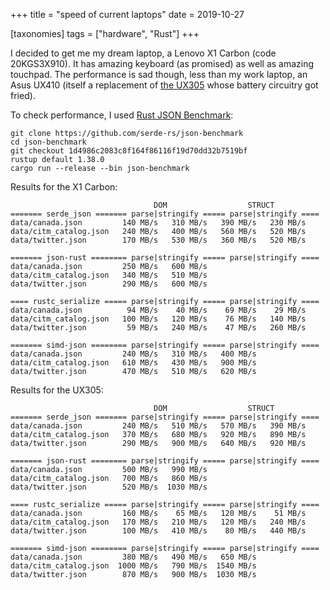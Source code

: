 +++
title = "speed of current laptops"
date = 2019-10-27

[taxonomies]
tags = ["hardware", "Rust"]
+++

I decided to get me my dream laptop, a Lenovo X1 Carbon (code 20KGS3X910).
It has amazing keyboard (as promised) as well as amazing touchpad.
The performance is sad though, less than my work laptop,
an Asus UX410 (itself a replacement of [the UX305] whose battery circuitry got fried).

To check performance, I used [Rust JSON Benchmark]:

```
git clone https://github.com/serde-rs/json-benchmark
cd json-benchmark
git checkout 1d4986c2083c8f164f86116f19d70dd32b7519bf
rustup default 1.38.0
cargo run --release --bin json-benchmark
```

Results for the X1 Carbon:

```
                                DOM                  STRUCT
======= serde_json ======= parse|stringify ===== parse|stringify ====
data/canada.json         140 MB/s   310 MB/s   390 MB/s   230 MB/s
data/citm_catalog.json   240 MB/s   400 MB/s   560 MB/s   520 MB/s
data/twitter.json        170 MB/s   530 MB/s   360 MB/s   520 MB/s

======= json-rust ======== parse|stringify ===== parse|stringify ====
data/canada.json         250 MB/s   600 MB/s
data/citm_catalog.json   340 MB/s   510 MB/s
data/twitter.json        290 MB/s   600 MB/s

==== rustc_serialize ===== parse|stringify ===== parse|stringify ====
data/canada.json          94 MB/s    40 MB/s    69 MB/s    29 MB/s
data/citm_catalog.json   100 MB/s   120 MB/s    76 MB/s   140 MB/s
data/twitter.json         59 MB/s   240 MB/s    47 MB/s   260 MB/s

======= simd-json ======== parse|stringify ===== parse|stringify ====
data/canada.json         240 MB/s   310 MB/s   400 MB/s
data/citm_catalog.json   610 MB/s   430 MB/s   900 MB/s
data/twitter.json        470 MB/s   510 MB/s   620 MB/s
```

Results for the UX305:

```
                                DOM                  STRUCT
======= serde_json ======= parse|stringify ===== parse|stringify ====
data/canada.json         240 MB/s   510 MB/s   570 MB/s   390 MB/s
data/citm_catalog.json   370 MB/s   680 MB/s   920 MB/s   890 MB/s
data/twitter.json        290 MB/s   900 MB/s   640 MB/s   920 MB/s

======= json-rust ======== parse|stringify ===== parse|stringify ====
data/canada.json         500 MB/s   990 MB/s
data/citm_catalog.json   700 MB/s   860 MB/s
data/twitter.json        520 MB/s  1030 MB/s

==== rustc_serialize ===== parse|stringify ===== parse|stringify ====
data/canada.json         160 MB/s    65 MB/s   120 MB/s    51 MB/s
data/citm_catalog.json   170 MB/s   210 MB/s   120 MB/s   240 MB/s
data/twitter.json        100 MB/s   410 MB/s    80 MB/s   440 MB/s

======= simd-json ======== parse|stringify ===== parse|stringify ====
data/canada.json         380 MB/s   490 MB/s   650 MB/s
data/citm_catalog.json  1000 MB/s   790 MB/s  1540 MB/s
data/twitter.json        870 MB/s   900 MB/s  1030 MB/s
```

[Rust JSON Benchmark]: https://github.com/serde-rs/json-benchmark
[the UX305]: http://tshepang.net/asus-zenbook-ux305fa
